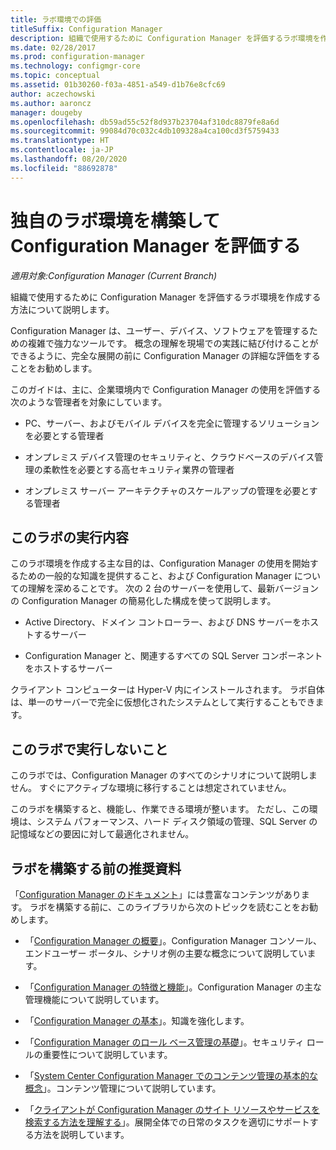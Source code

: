 ```yaml
---
title: ラボ環境での評価
titleSuffix: Configuration Manager
description: 組織で使用するために Configuration Manager を評価するラボ環境を作成します。
ms.date: 02/28/2017
ms.prod: configuration-manager
ms.technology: configmgr-core
ms.topic: conceptual
ms.assetid: 01b30260-f03a-4851-a549-d1b76e8cfc69
author: aczechowski
ms.author: aaroncz
manager: dougeby
ms.openlocfilehash: db59ad55c52f8d937b23704af310dc8879fe8a6d
ms.sourcegitcommit: 99084d70c032c4db109328a4ca100cd3f5759433
ms.translationtype: HT
ms.contentlocale: ja-JP
ms.lasthandoff: 08/20/2020
ms.locfileid: "88692878"
---
```

# <a name="evaluate-configuration-manager-by-building-your-own-lab-environment"></a>独自のラボ環境を構築して Configuration Manager を評価する

*適用対象:Configuration Manager (Current Branch)*

 組織で使用するために Configuration Manager を評価するラボ環境を作成する方法について説明します。  

 Configuration Manager は、ユーザー、デバイス、ソフトウェアを管理するための複雑で強力なツールです。 概念の理解を現場での実践に結び付けることができるように、完全な展開の前に Configuration Manager の詳細な評価をすることをお勧めします。  

 このガイドは、主に、企業環境内で Configuration Manager の使用を評価する次のような管理者を対象にしています。  

-   PC、サーバー、およびモバイル デバイスを完全に管理するソリューションを必要とする管理者  

-   オンプレミス デバイス管理のセキュリティと、クラウドベースのデバイス管理の柔軟性を必要とする高セキュリティ業界の管理者  

-   オンプレミス サーバー アーキテクチャのスケールアップの管理を必要とする管理者  

## <a name="what-this-lab-does"></a>このラボの実行内容  
 このラボ環境を作成する主な目的は、Configuration Manager の使用を開始するための一般的な知識を提供すること、および Configuration Manager についての理解を深めることです。 次の 2 台のサーバーを使用して、最新バージョンの Configuration Manager の簡易化した構成を使って説明します。  

-   Active Directory、ドメイン コントローラー、および DNS サーバーをホストするサーバー  

-   Configuration Manager と、関連するすべての SQL Server コンポーネントをホストするサーバー  

クライアント コンピューターは Hyper-V 内にインストールされます。 ラボ自体は、単一のサーバーで完全に仮想化されたシステムとして実行することもできます。  

## <a name="what-this-lab-does-not-do"></a>このラボで実行しないこと  
 このラボでは、Configuration Manager のすべてのシナリオについて説明しません。 すぐにアクティブな環境に移行することは想定されていません。  

 このラボを構築すると、機能し、作業できる環境が整います。 ただし、この環境は、システム パフォーマンス、ハード ディスク領域の管理、SQL Server の記憶域などの要因に対して最適化されません。  

##  <a name="recommended-reading-before-you-build-the-lab"></a><a name="BKMK_EvalRec"></a>ラボを構築する前の推奨資料  
 「[Configuration Manager のドキュメント](/sccm/)」には豊富なコンテンツがあります。 ラボを構築する前に、このライブラリから次のトピックを読むことをお勧めします。  

-   「[Configuration Manager の概要](../../core/understand/introduction.md)」。Configuration Manager コンソール、エンドユーザー ポータル、シナリオ例の主要な概念について説明しています。  

-   「[Configuration Manager の特徴と機能](../../core/plan-design/changes/features-and-capabilities.md)」。Configuration Manager の主な管理機能について説明しています。  

-   「[Configuration Manager の基本](../../core/understand/fundamentals.md)」。知識を強化します。  

-   「[Configuration Manager のロール ベース管理の基礎](../../core/understand/fundamentals-of-role-based-administration.md)」。セキュリティ ロールの重要性について説明しています。  

-   「[System Center Configuration Manager でのコンテンツ管理の基本的な概念](../../core/plan-design/hierarchy/fundamental-concepts-for-content-management.md)」。コンテンツ管理について説明しています。  

-   「[クライアントが Configuration Manager のサイト リソースやサービスを検索する方法を理解する](../../core/plan-design/hierarchy/understand-how-clients-find-site-resources-and-services.md)」。展開全体での日常のタスクを適切にサポートする方法を説明しています。